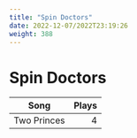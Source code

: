 ```yaml
---
title: "Spin Doctors"
date: 2022-12-07/2022T23:19:26
weight: 388
---
```


# Spin Doctors

 Song | Plays 
----- | -----:
Two Princes | 4
